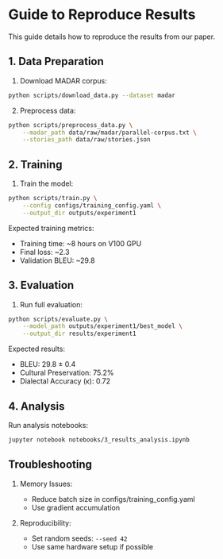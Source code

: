 # Guide to Reproduce Results

This guide details how to reproduce the results from our paper.

## 1. Data Preparation

1. Download MADAR corpus:
```bash
python scripts/download_data.py --dataset madar
```

2. Preprocess data:
```bash
python scripts/preprocess_data.py \
    --madar_path data/raw/madar/parallel-corpus.txt \
    --stories_path data/raw/stories.json
```

## 2. Training

1. Train the model:
```bash
python scripts/train.py \
    --config configs/training_config.yaml \
    --output_dir outputs/experiment1
```

Expected training metrics:
- Training time: ~8 hours on V100 GPU
- Final loss: ~2.3
- Validation BLEU: ~29.8

## 3. Evaluation

1. Run full evaluation:
```bash
python scripts/evaluate.py \
    --model_path outputs/experiment1/best_model \
    --output_dir results/experiment1
```

Expected results:
- BLEU: 29.8 ± 0.4
- Cultural Preservation: 75.2%
- Dialectal Accuracy (κ): 0.72

## 4. Analysis

Run analysis notebooks:
```bash
jupyter notebook notebooks/3_results_analysis.ipynb
```

## Troubleshooting

1. Memory Issues:
   - Reduce batch size in configs/training_config.yaml
   - Use gradient accumulation

2. Reproducibility:
   - Set random seeds: `--seed 42`
   - Use same hardware setup if possible
